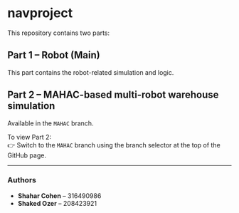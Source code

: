# navproject

This repository contains two parts:

## Part 1 – Robot (Main)
This part contains the robot-related simulation and logic.  


## Part 2 – MAHAC-based multi-robot warehouse simulation
Available in the `MAHAC` branch.

To view Part 2:  
👉 Switch to the `MAHAC` branch using the branch selector at the top of the GitHub page.

---

### Authors

- **Shahar Cohen** – 316490986  
- **Shaked Ozer** – 208423921

